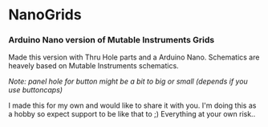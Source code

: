 # NanoGrids
### Arduino Nano version of Mutable Instruments Grids

Made this version  with Thru Hole parts and a Arduino Nano.
Schematics are heavely based on Mutable Instruments schematics.

_Note: panel hole for button might be a bit to big or small (depends if you use buttoncaps)_

I made this for my own and would like to share it with you. I'm doing this as a hobby so expect support to be like that to ;)
Everything at your own risk..
